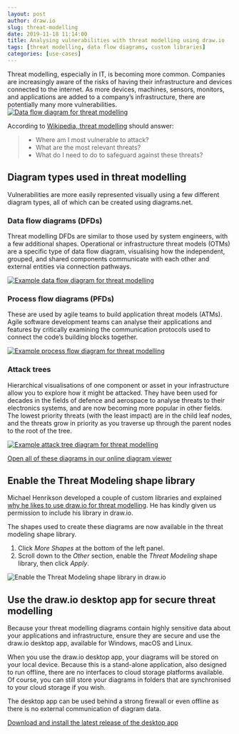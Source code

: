 ```yaml
---
layout: post
author: draw.io
slug: threat-modelling
date: 2019-11-18 11:14:00
title: Analysing vulnerabilities with threat modelling using draw.io
tags: [threat modelling, data flow diagrams, custom libraries]
categories: [use-cases]
---
```


Threat modelling, especially in IT, is becoming more common. Companies are increasingly aware of the risks of having their infrastructure and devices connected to the internet. As more devices, machines, sensors, monitors, and applications are added to a company’s infrastructure, there are potentially many more vulnerabilities.
<br />[<img src="/assets/img/blog/threat-modeling-data-flow-example.png" style="width=100%;max-width:300px;height:auto;" alt="Data flow diagram for threat modelling">](https://viewer.diagrams.net/?lightbox=1&highlight=0000ff&edit=_blank&layers=1&nav=1&title=#Uhttps%3A%2F%2Fraw.githubusercontent.com%2Fjgraph%2Fdrawio-diagrams%2Fdev%2Fblog%2Fthreat-modelling.drawio)

According to [Wikipedia, threat modelling](https://en.wikipedia.org/wiki/Threat_model) should answer:

> * Where am I most vulnerable to attack?
> * What are the most relevant threats?
> * What do I need to do to safeguard against these threats?

## Diagram types used in threat modelling

Vulnerabilities are more easily represented visually using a few different diagram types, all of which can be created using diagrams.net.

### Data flow diagrams (DFDs)

Threat modelling DFDs are similar to those used by system engineers, with a few additional shapes. Operational or infrastructure threat models (OTMs) are a specific type of data flow diagram, visualising how the independent, grouped, and shared components communicate with each other and external entities via connection pathways.

<a href="https://viewer.diagrams.net/?lightbox=1&highlight=0000ff&edit=_blank&layers=1&nav=1&title=#Uhttps%3A%2F%2Fraw.githubusercontent.com%2Fjgraph%2Fdrawio-diagrams%2Fdev%2Fblog%2Fthreat-modelling.drawio"><img src="/assets/img/blog/threat-modelling-data-flow.png" style="max-width:100%;height:auto;" alt="Example data flow diagram for threat modelling"></a>

### Process flow diagrams (PFDs)

These are used by agile teams to build application threat models (ATMs). Agile software development teams can analyse their applications and features by critically examining the communication protocols used to connect the code’s building blocks together.

<a href="https://viewer.diagrams.net/?lightbox=1&highlight=0000ff&page=1&edit=_blank&layers=1&nav=1&title=#Uhttps%3A%2F%2Fraw.githubusercontent.com%2Fjgraph%2Fdrawio-diagrams%2Fdev%2Fblog%2Fthreat-modelling.drawio"><img src="/assets/img/blog/threat-modelling-process-flow.png" style="max-width:100%;height:auto;" alt="Example process flow diagram for threat modelling"></a>

### Attack trees

Hierarchical visualisations of one component or asset in your infrastructure allow you to explore how it might be attacked. They have been used for decades in the fields of defence and aerospace to analyse threats to their electronics systems, and are now becoming more popular in other fields. The lowest priority threats (with the least impact) are in the child leaf nodes, and the threats grow in priority as you traverse up through the parent nodes to the root of the tree.

<a href="https://viewer.diagrams.net/?lightbox=1&highlight=0000ff&pages=2&edit=_blank&layers=1&nav=1&title=#Uhttps%3A%2F%2Fraw.githubusercontent.com%2Fjgraph%2Fdrawio-diagrams%2Fdev%2Fblog%2Fthreat-modelling.drawio"><img src="/assets/img/blog/threat-modelling-attack-tree.png" style="max-width:100%;height:auto;" alt="Example attack tree diagram for threat modelling"></a>

[Open all of these diagrams in our online diagram viewer](https://viewer.diagrams.net/?lightbox=1&highlight=0000ff&edit=_blank&layers=1&nav=1&title=#Uhttps%3A%2F%2Fraw.githubusercontent.com%2Fjgraph%2Fdrawio-diagrams%2Fdev%2Fblog%2Fthreat-modelling.drawio)

## Enable the Threat Modeling shape library

Michael Henrikson developed a couple of custom libraries and explained [why he likes to use draw.io for threat modelling](https://michenriksen.com/blog/drawio-for-threat-modeling/). He has kindly given us permission to include his library in draw.io.

The shapes used to create these diagrams are now available in the threat modeling shape library.

1. Click _More Shapes_ at the bottom of the left panel.
2. Scroll down to the _Other_ section, enable the _Threat Modeling_ shape library, then click _Apply_.

<img src="/assets/img/blog/threat-modeling-shape-library.png" style="width=100%;max-width:400px;height:auto;" alt="Enable the Threat Modeling shape library in draw.io">

## Use the draw.io desktop app for secure threat modelling

Because your threat modelling diagrams contain highly sensitive data about your applications and infrastructure, ensure they are secure and use the draw.io desktop app, available for Windows, macOS and Linux.

When you use the draw.io desktop app, your diagrams will be stored on your local device. Because this is a stand-alone application, also designed to run offline, there are no interfaces to cloud storage platforms available. Of course, you can still store your diagrams in folders that are synchronised to your cloud storage if you wish.

The desktop app can be used behind a strong firewall or even offline as there is no external communication of diagram data.

[Download and install the latest release of the desktop app](https://get.diagrams.net)
